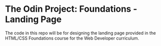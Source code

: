 # The Odin Project: Foundations - Landing Page
The code in this repo will be for designing the landing page provided in the HTML/CSS Foundations course for the Web Developer curriculum.